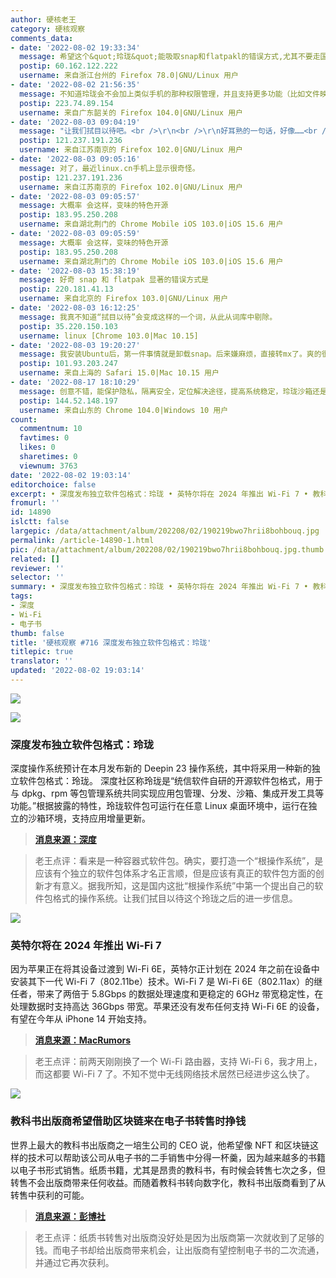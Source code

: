 ```yaml
---
author: 硬核老王
category: 硬核观察
comments_data:
- date: '2022-08-02 19:33:34'
  message: 希望这个&quot;玲珑&quot;能吸取snap和flatpakl的错误方式,尤其不要走国产软件的老路,添加广告等内容!!
  postip: 60.162.122.222
  username: 来自浙江台州的 Firefox 78.0|GNU/Linux 用户
- date: '2022-08-02 21:56:35'
  message: 不知道玲珑会不会加上类似手机的那种权限管理，并且支持更多功能（比如文件映射）
  postip: 223.74.89.154
  username: 来自广东韶关的 Firefox 104.0|GNU/Linux 用户
- date: '2022-08-03 09:04:19'
  message: "让我们拭目以待吧。<br />\r\n<br />\r\n好耳熟的一句话，好像……<br />\r\n<br />\r\n<br />\r\n我家还在用Wi-Fi4"
  postip: 121.237.191.236
  username: 来自江苏南京的 Firefox 102.0|GNU/Linux 用户
- date: '2022-08-03 09:05:16'
  message: 对了，最近linux.cn手机上显示很奇怪。
  postip: 121.237.191.236
  username: 来自江苏南京的 Firefox 102.0|GNU/Linux 用户
- date: '2022-08-03 09:05:57'
  message: 大概率 会这样，变味的特色开源
  postip: 183.95.250.208
  username: 来自湖北荆门的 Chrome Mobile iOS 103.0|iOS 15.6 用户
- date: '2022-08-03 09:05:59'
  message: 大概率 会这样，变味的特色开源
  postip: 183.95.250.208
  username: 来自湖北荆门的 Chrome Mobile iOS 103.0|iOS 15.6 用户
- date: '2022-08-03 15:38:19'
  message: 好奇 snap 和 flatpak 显著的错误方式是
  postip: 220.181.41.13
  username: 来自北京的 Firefox 103.0|GNU/Linux 用户
- date: '2022-08-03 16:12:25'
  message: 我真不知道“拭目以待”会变成这样的一个词，从此从词库中剔除。
  postip: 35.220.150.103
  username: linux [Chrome 103.0|Mac 10.15]
- date: '2022-08-03 19:20:27'
  message: 我安装Ubuntu后，第一件事情就是卸载snap。后来嫌麻烦，直接转mx了。爽的很。
  postip: 101.93.203.247
  username: 来自上海的 Safari 15.0|Mac 10.15 用户
- date: '2022-08-17 18:10:29'
  message: 创意不错，能保护隐私，隔离安全，定位解决途径，提高系统稳定，玲珑沙箱还是很符合这个名字的
  postip: 144.52.148.197
  username: 来自山东的 Chrome 104.0|Windows 10 用户
count:
  commentnum: 10
  favtimes: 0
  likes: 0
  sharetimes: 0
  viewnum: 3763
date: '2022-08-02 19:03:14'
editorchoice: false
excerpt: • 深度发布独立软件包格式：玲珑 • 英特尔将在 2024 年推出 Wi-Fi 7 • 教科书出版商希望借助区块链来在电子书转售时挣钱
fromurl: ''
id: 14890
islctt: false
largepic: /data/attachment/album/202208/02/190219bwo7hrii8bohbouq.jpg
permalink: /article-14890-1.html
pic: /data/attachment/album/202208/02/190219bwo7hrii8bohbouq.jpg.thumb.jpg
related: []
reviewer: ''
selector: ''
summary: • 深度发布独立软件包格式：玲珑 • 英特尔将在 2024 年推出 Wi-Fi 7 • 教科书出版商希望借助区块链来在电子书转售时挣钱
tags:
- 深度
- Wi-Fi
- 电子书
thumb: false
title: '硬核观察 #716 深度发布独立软件包格式：玲珑'
titlepic: true
translator: ''
updated: '2022-08-02 19:03:14'
---
```


![](/data/attachment/album/202208/02/190219bwo7hrii8bohbouq.jpg)


![](/data/attachment/album/202208/02/190226dido55bellyz66jo.jpg)


### 深度发布独立软件包格式：玲珑


深度操作系统预计在本月发布新的 Deepin 23 操作系统，其中将采用一种新的独立软件包格式：玲珑。 深度社区称玲珑是“统信软件自研的开源软件包格式，用于与 dpkg、rpm 等包管理系统共同实现应用包管理、分发、沙箱、集成开发工具等功能。”根据披露的特性，玲珑软件包可运行在任意 Linux 桌面环境中，运行在独立的沙箱环境，支持应用增量更新。



> 
> **[消息来源：深度](https://bbs.deepin.org/post/241097)**
> 
> 
> 



> 
> 老王点评：看来是一种容器式软件包。确实，要打造一个“根操作系统”，是应该有个独立的软件包体系才名正言顺，但是应该有真正的软件包方面的创新才有意义。据我所知，这是国内这批“根操作系统”中第一个提出自己的软件包格式的操作系统。让我们拭目以待这个玲珑之后的进一步信息。
> 
> 
> 


![](/data/attachment/album/202208/02/190238us7z1b0onmr7s1r3.jpg)


### 英特尔将在 2024 年推出 Wi-Fi 7


因为苹果正在将其设备过渡到 Wi-Fi 6E，英特尔正计划在 2024 年之前在设备中安装其下一代 Wi-Fi 7（802.11be）技术。Wi-Fi 7 是 Wi-Fi 6E（802.11ax）的继任者，带来了两倍于 5.8Gbps 的数据处理速度和更稳定的 6GHz 带宽稳定性，在处理数据时支持高达 36Gbps 带宽。苹果还没有发布任何支持 Wi-Fi 6E 的设备，有望在今年从 iPhone 14 开始支持。



> 
> **[消息来源：MacRumors](https://www.macrumors.com/2022/08/01/intel-wi-fi-7-in-2024-as-apple-plans-wi-fi-6e/)**
> 
> 
> 



> 
> 老王点评：前两天刚刚换了一个 Wi-Fi 路由器，支持 Wi-Fi 6，我才用上，而这都要 Wi-Fi 7 了。不知不觉中无线网络技术居然已经进步这么快了。
> 
> 
> 


![](/data/attachment/album/202208/02/190251nj515bsi8z8ppb3b.jpg)


### 教科书出版商希望借助区块链来在电子书转售时挣钱


世界上最大的教科书出版商之一培生公司的 CEO 说，他希望像 NFT 和区块链这样的技术可以帮助该公司从电子书的二手销售中分得一杯羹，因为越来越多的书籍以电子书形式销售。纸质书籍，尤其是昂贵的教科书，有时候会转售七次之多，但转售不会出版商带来任何收益。而随着教科书转向数字化，教科书出版商看到了从转售中获利的可能。



> 
> **[消息来源：彭博社](https://www.bloomberg.com/news/articles/2022-08-01/pearson-hopes-blockchain-will-make-it-money-every-time-its-e-books-change-hands)**
> 
> 
> 



> 
> 老王点评：纸质书转售对出版商没好处是因为出版商第一次就收到了足够的钱。而电子书却给出版商带来机会，让出版商有望控制电子书的二次流通，并通过它再次获利。
> 
> 
>